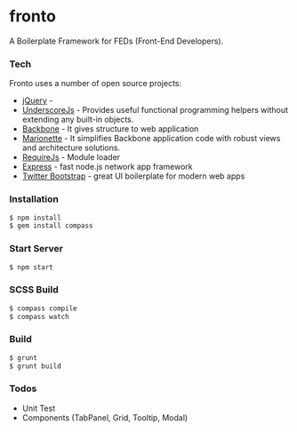 # fronto
A Boilerplate Framework for FEDs (Front-End Developers).


### Tech
Fronto uses a number of open source projects:
* [jQuery] - 
* [UnderscoreJs] - Provides useful functional programming helpers without extending any built-in objects.
* [Backbone] - It gives structure to web application
* [Marionette] - It simplifies Backbone application code with robust views and architecture solutions.
* [RequireJs] - Module loader
* [Express] - fast node.js network app framework
* [Twitter Bootstrap] - great UI boilerplate for modern web apps


### Installation

```sh
$ npm install
$ gem install compass
```

### Start Server
```sh
$ npm start
```

### SCSS Build
```sh
$ compass compile
$ compass watch
```

### Build
```sh
$ grunt 
$ grunt build 
```

### Todos

 - Unit Test
 - Components (TabPanel, Grid, Tooltip, Modal)


[//]: # (These are reference links used in the body of this note and get stripped out when the markdown processor does it's job. There is no need to format nicely because it shouldn't be seen. Thanks)

   [git-repo-url]: <https://github.com/joemccann/dillinger.git>
   [Sagar Panda]: <http://sagarpanda.com>
   [@sagar_panda]: <http://twitter.com/sagar_panda>
   [node.js]: <http://nodejs.org>
   [Twitter Bootstrap]: <http://twitter.github.com/bootstrap/>
   [jQuery]: <http://jquery.com>
   [express]: <http://expressjs.com>
   [GruntJs]: <http://gruntjs.com>
   [UnderscoreJs]: <http://underscorejs.org>
   [Backbone]: <http://backbonejs.org>
   [Marionette]: <http://marionettejs.com>
   [RequireJs]: <http://requirejs.org/>